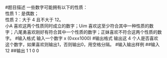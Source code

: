 #题目描述
一些数字可能拥有以下的性质：\
性质 1：是偶数；\
性质 2：大于 4 且不大于 12。\
小A 喜欢这两个性质同时成立的数字；Uim 喜欢这至少符合其中一种性质的数字；八尾勇喜欢刚好有符合其中一个性质的数字；正妹喜欢不符合这两个性质的数字。
#输入格式
输入一个数字 x (0≤x≤1000)
#输出格式
输出这 4 个人是否喜欢这个数字，如果喜欢则输出1，否则输出0，用空格分隔。
#输入输出样例
##输入
12
##输出
1 1 0 0